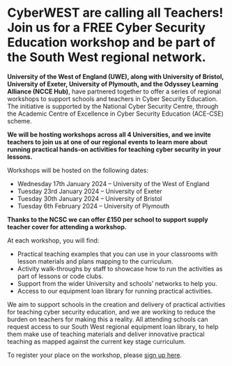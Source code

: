 # CyberWEST are calling all Teachers! Join us for a FREE Cyber Security Education workshop and be part of the South West regional network.

**University of the West of England (UWE), along with University of Bristol, University of Exeter, University of Plymouth, and the Odyssey Learning Alliance (NCCE Hub)**, have partnered together to offer a series of regional workshops to support schools and teachers in Cyber Security Education. The initiative is supported by the National Cyber Security Centre, through the Academic Centre of Excellence in Cyber Security Education (ACE-CSE) scheme.

**We will be hosting workshops across all 4 Universities, and we invite teachers to join us at one of our regional events to learn more about running practical hands-on activities for teaching cyber security in your lessons.**

Workshops will be hosted on the following dates:
- Wednesday 17th January 2024 – University of the West of England
- Tuesday 23rd January 2024 – University of Exeter
- Tuesday 30th January 2024 – University of Bristol
- Tuesday 6th February 2024 – University of Plymouth

**Thanks to the NCSC we can offer £150 per school to support supply teacher cover for attending a workshop.**

At each workshop, you will find:
- Practical teaching examples that you can use in your classrooms with lesson materials and plans mapping to the curriculum.
- Activity walk-throughs by staff to showcase how to run the activities as part of lessons or code clubs.
- Support from the wider University and schools’ networks to help you.
- Access to our equipment loan library for running practical activities.

We aim to support schools in the creation and delivery of practical activities for teaching cyber security education, and we are working to reduce the burden on teachers for making this a reality. All attending schools can request access to our South West regional equipment loan library, to help them make use of teaching materials and deliver innovative practical teaching as mapped against the current key stage curriculum.

To register your place on the workshop, please [sign up here](https://forms.office.com/e/qGh88WCiUB).
